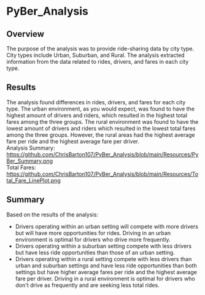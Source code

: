 # PyBer_Analysis

## Overview
The purpose of the analysis was to provide ride-sharing data by city type. City types include Urban, Suburban, and Rural. The analysis extracted information from the data related to rides, drivers, and fares in each city type. 

## Results
The analysis found differences in rides, drivers, and fares for each city type. The urban environment, as you would expect, was found to have the highest amount of drivers and riders, which resulted in the highest total fares among the three groups. The rural environment was found to have the lowest amount of drivers and riders which resulted in the lowest total fares among the three groups. However, the rural areas had the highest average fare per ride and the highest average fare per driver.<br>
Analysis Summary: https://github.com/ChrisBarton107/PyBer_Analysis/blob/main/Resources/PyBer_Summary.png<br>
Total Fares: https://github.com/ChrisBarton107/PyBer_Analysis/blob/main/Resources/Total_Fare_LinePlot.png 

## Summary
Based on the results of the analysis:
- Drivers operating within an urban setting will compete with more drivers but will have more opportunities for rides. Driving in an urban environment is optimal for drivers who drive more frequently.
- Drivers operating within a suburban setting compete with less drivers but have less ride opportunities than those of an urban setting. 
- Drivers operating within a rural setting compete with less drivers than urban and suburban settings and have less ride opportunities than both settings but have higher average fares per ride and the highest average fare per driver. Driving in a rural environment is optimal for drivers who don't drive as frequently and are seeking less total rides. 
